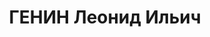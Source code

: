 ---
title: ГЕНИН Леонид Ильич
description: р. 19.09.1906, с. Суровка Прилуцького пов. Полтавської губ., єврей, селянин,
  позапартійний, освіта початкова, комісар табору типу "А" обласної ради ТСОВІАХІМ.
  13.01.1938 за а/рад. діяльність розстріляний 14.01.1938 р. Реабілітований 24.03.1997
  р.
---